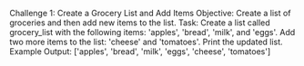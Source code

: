 Challenge 1: Create a Grocery List and Add Items
Objective: Create a list of groceries and then add new items to the list.
Task:
Create a list called grocery_list with the following items: 'apples', 'bread', 'milk', and 'eggs'.
Add two more items to the list: 'cheese' and 'tomatoes'.
Print the updated list.
Example Output:
['apples', 'bread', 'milk', 'eggs', 'cheese', 'tomatoes']
